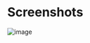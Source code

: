 # Screenshots
![image](https://github.com/Jojo5576/Aircraft-mcaddon-Bedrock/assets/162881062/ab81c353-71ed-4ea2-8a38-9c657aa0cad3)
